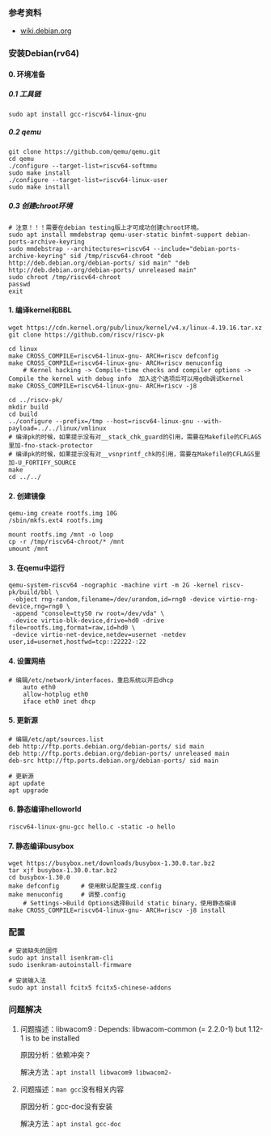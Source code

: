 

### 参考资料

- [wiki.debian.org](https://wiki.debian.org/RISC-V#Setting_up_a_riscv64_virtual_machine)

### 安装Debian(rv64)

#### 0. 环境准备

##### 0.1 工具链

```
sudo apt install gcc-riscv64-linux-gnu
```

##### 0.2 qemu

```
git clone https://github.com/qemu/qemu.git
cd qemu
./configure --target-list=riscv64-softmmu
sudo make install
./configure --target-list=riscv64-linux-user
sudo make install
```

##### 0.3 创建chroot环境

```
# 注意！！！需要在debian testing版上才可成功创建chroot环境。
sudo apt install mmdebstrap qemu-user-static binfmt-support debian-ports-archive-keyring
sudo mmdebstrap --architectures=riscv64 --include="debian-ports-archive-keyring" sid /tmp/riscv64-chroot "deb http://deb.debian.org/debian-ports/ sid main" "deb http://deb.debian.org/debian-ports/ unreleased main"
sudo chroot /tmp/riscv64-chroot
passwd
exit
```



#### 1. 编译kernel和BBL

```
wget https://cdn.kernel.org/pub/linux/kernel/v4.x/linux-4.19.16.tar.xz
git clone https://github.com/riscv/riscv-pk

cd linux
make CROSS_COMPILE=riscv64-linux-gnu- ARCH=riscv defconfig
make CROSS_COMPILE=riscv64-linux-gnu- ARCH=riscv menuconfig
	# Kernel hacking -> Compile-time checks and compiler options -> Compile the kernel with debug info	加入这个选项后可以用gdb调试kernel
make CROSS_COMPILE=riscv64-linux-gnu- ARCH=riscv -j8

cd ../riscv-pk/
mkdir build
cd build
../configure --prefix=/tmp --host=riscv64-linux-gnu --with-payload=../../linux/vmlinux
# 编译pk的时候，如果提示没有对__stack_chk_guard的引用，需要在Makefile的CFLAGS里加-fno-stack-protector
# 编译pk的时候，如果提示没有对__vsnprintf_chk的引用，需要在Makefile的CFLAGS里加-U_FORTIFY_SOURCE
make
cd ../../
```

#### 2. 创建镜像

```
qemu-img create rootfs.img 10G
/sbin/mkfs.ext4 rootfs.img

mount rootfs.img /mnt -o loop
cp -r /tmp/riscv64-chroot/* /mnt
umount /mnt
```

#### 3. 在qemu中运行

```
qemu-system-riscv64 -nographic -machine virt -m 2G -kernel riscv-pk/build/bbl \
 -object rng-random,filename=/dev/urandom,id=rng0 -device virtio-rng-device,rng=rng0 \
 -append "console=ttyS0 rw root=/dev/vda" \
 -device virtio-blk-device,drive=hd0 -drive file=rootfs.img,format=raw,id=hd0 \
 -device virtio-net-device,netdev=usernet -netdev user,id=usernet,hostfwd=tcp::22222-:22
```

#### 4. 设置网络

```
# 编辑/etc/network/interfaces，重启系统以开启dhcp
    auto eth0
    allow-hotplug eth0
    iface eth0 inet dhcp
```

#### 5. 更新源

```
# 编辑/etc/apt/sources.list
deb http://ftp.ports.debian.org/debian-ports/ sid main
deb http://ftp.ports.debian.org/debian-ports/ unreleased main
deb-src http://ftp.ports.debian.org/debian-ports/ sid main

# 更新源
apt update
apt upgrade
```

#### 6. 静态编译helloworld

```
riscv64-linux-gnu-gcc hello.c -static -o hello
```

#### 7. 静态编译busybox

```
wget https://busybox.net/downloads/busybox-1.30.0.tar.bz2
tar xjf busybox-1.30.0.tar.bz2
cd busybox-1.30.0
make defconfig		# 使用默认配置生成.config
make menuconfig		# 调整.config
	# Settings->Build Options选择Build static binary，使用静态编译
make CROSS_COMPILE=riscv64-linux-gnu- ARCH=riscv -j8 install
```

### 配置

```
# 安装缺失的固件
sudo apt install isenkram-cli
sudo isenkram-autoinstall-firmware

# 安装输入法
sudo apt install fcitx5 fcitx5-chinese-addons
```



### 问题解决

1. 问题描述：libwacom9 : Depends: libwacom-common (= 2.2.0-1) but 1.12-1 is to be installed

   原因分析：依赖冲突？

   解决方法：`apt install libwacom9 libwacom2-`
   
2. 问题描述：`man gcc`没有相关内容

   原因分析：gcc-doc没有安装

   解决方法：`apt instal gcc-doc`
